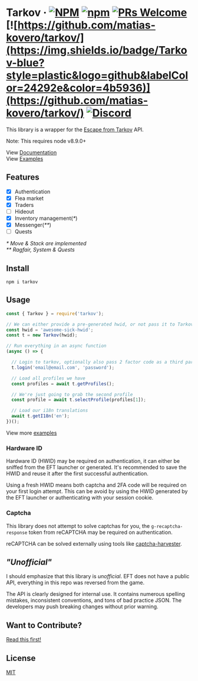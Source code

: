 # Tarkov &middot; [![NPM](https://img.shields.io/npm/l/tarkov?color=blue&style=plastic)](https://github.com/matias-kovero/tarkov/blob/master/LICENSE) [![npm](https://img.shields.io/npm/v/tarkov?color=blue&style=plastic)](https://www.npmjs.com/package/tarkov) [![PRs Welcome](https://img.shields.io/badge/PRs-welcome-brightgreen?style=plastic)](https://github.com/matias-kovero/tarkov/pulls) [![https://github.com/matias-kovero/tarkov/](https://img.shields.io/badge/Tarkov-blue?style=plastic&logo=github&labelColor=24292e&color=4b5936)](https://github.com/matias-kovero/tarkov/) [![Discord](https://img.shields.io/badge/Discord-blue?style=plastic&logo=discord&labelColor=525252&color=525252)](https://discordapp.com/invite/aQPAUCJ)

This library is a wrapper for the [Escape from Tarkov](https://escapefromtarkov.com) API.  
  

Note: This requires node v8.9.0+

View [Documentation](https://matias-kovero.github.io/tarkov/)  
View [Examples](https://github.com/matias-kovero/tarkov/tree/master/examples)
## Features
- [x] Authentication
- [x] Flea market
- [x] Traders
- [ ] Hideout
- [x] Inventory management(_*_)  
- [x] Messenger(_**_)
- [ ] Quests

_* Move & Stack are implemented_  
_** Ragfair, System & Quests_
## Install
```
npm i tarkov
```
## Usage
```javascript
const { Tarkov } = require('tarkov');

// We can either provide a pre-generated hwid, or not pass it to Tarkov() for a randomly generated one
const hwid = 'awesome-sick-hwid';
const t = new Tarkov(hwid);

// Run everything in an async function
(async () => {

  // Login to tarkov, optionally also pass 2 factor code as a third param
  t.login('email@email.com', 'password');

  // Load all profiles we have
  const profiles = await t.getProfiles();

  // We're just going to grab the second profile
  const profile = await t.selectProfile(profiles[1]);

  // Load our i18n translations
  await t.getI18n('en');
})();
```
View more [examples](https://github.com/matias-kovero/tarkov/tree/master/examples)

### Hardware ID
Hardware ID (HWID) may be required on authentication, it can either be sniffed from the EFT launcher or generated. It's recommended to save the HWID and reuse it after the first successful authentication.  
  
Using a fresh HWID means both captcha and 2FA code will be required on your first login attempt. This can be avoid by using the HWID generated by the EFT launcher or authenticating with your session cookie.
### Captcha
This library does not attempt to solve captchas for you, the `g-recaptcha-response` token from reCAPTCHA may be required on authentication.

reCAPTCHA can be solved externally using tools like [captcha-harvester](https://github.com/dzt/captcha-harvester).

## _"Unofficial"_
I should emphasize that this library is _unofficial_. EFT does not have a public API, everything in this repo was reversed from the game.

The API is clearly designed for internal use. It contains numerous spelling mistakes, inconsistent conventions, and tons of bad practice JSON. The developers may push breaking changes without prior warning.
## Want to Contribute?  
[Read this first!](CONTRIBUTING.md)
## License
[MIT](LICENSE)
